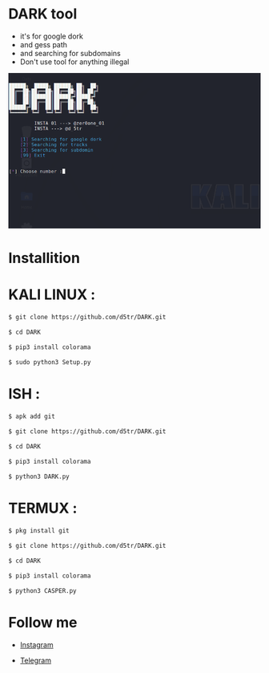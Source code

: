 # DARK tool 

* it's for google dork 
* and gess path
* and searching for subdomains
* Don't use tool for anything illegal

![photo](https://github.com/d5tr/DARK/blob/main/x.png)

# Installition


# KALI LINUX :

```
$ git clone https://github.com/d5tr/DARK.git
```
```
$ cd DARK
```
```
$ pip3 install colorama
```
```
$ sudo python3 Setup.py
```

# ISH :

``` 
$ apk add git
```
```
$ git clone https://github.com/d5tr/DARK.git
```
```
$ cd DARK
```
```
$ pip3 install colorama
```
```
$ python3 DARK.py
```

# TERMUX :

```
$ pkg install git
```
```
$ git clone https://github.com/d5tr/DARK.git
```
```
$ cd DARK
```
```
$ pip3 install colorama
```
```
$ python3 CASPER.py
```


# Follow me 

* [Instagram](https://instagram.com/d_5tr)



* [Telegram](https://t.me/d5tr_Cyber)
